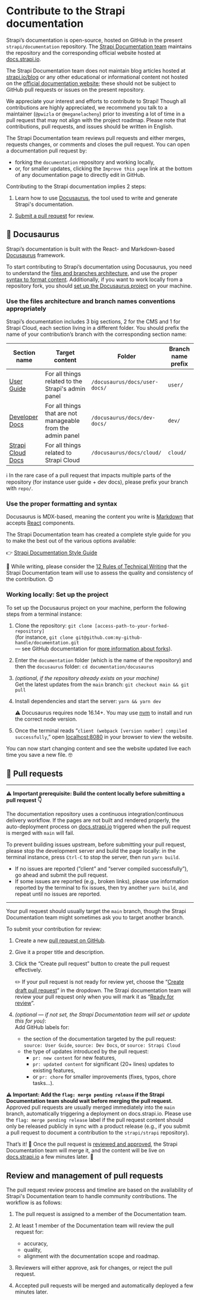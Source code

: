 # Contribute to the Strapi documentation

Strapi’s documentation is open-source, hosted on GitHub in the present `strapi/documentation` repository. The [Strapi Documentation team](https://strapi.io/company) maintains the repository and the corresponding official website hosted at [docs.strapi.io](https://docs.strapi.io).

The Strapi Documentation team does not maintain blog articles hosted at [strapi.io/blog](https://strapi.io/blog) or any other educational or informational content not hosted on the [official documentation website](docs.strapi.io); these should not be subject to GitHub pull requests or issues on the present repository.

We appreciate your interest and efforts to contribute to Strapi! Though all contributions are highly appreciated, we recommend you talk to a maintainer (`@pwizla` or `@meganelacheny`) prior to investing a lot of time in a pull request that may not align with the project roadmap. Please note that contributions, pull requests, and issues should be written in English.

The Strapi Documentation team reviews pull requests and either merges, requests changes, or comments and closes the pull request. You can open a documentation pull request by:

- forking the `documentation` repository and working locally,
- or, for smaller updates, clicking the `Improve this page` link at the bottom of any documentation page to directly edit in GitHub.

Contributing to the Strapi documentation implies 2 steps:

1. Learn how to use [Docusaurus](#-docusaurus), the tool used to write and generate Strapi's documentation.

2. [Submit a pull request](#-pull-requests) for review.

## 🦖 Docusaurus

Strapi’s documentation is built with the React- and Markdown-based [Docusaurus](https://docusaurus.io) framework.

To start contributing to Strapi’s documentation using Docusaurus, you need to understand the [files and branches architecture](#use-the-files-architecture-and-branch-names-conventions-appropriately), and use the proper [syntax to format content](#use-the-proper-formatting-and-syntax). Additionally, if you want to work locally from a repository fork, you should [set up the Docusaurus project](#working-locally-set-up-the-project) on your machine.

### Use the files architecture and branch names conventions appropriately

Strapi’s documentation includes 3 big sections, 2 for the CMS and 1 for Strapi Cloud, each section living in a different folder. You should prefix the name of your contribution’s branch with the corresponding section name:

| Section name      | Target content                                                    | Folder                        | Branch name prefix |
| ------------------| ----------------------------------------------------------------- | ----------------------------- | ------------------ |
| [User Guide](https://docs.strapi.io/user-docs)        | For all things related to the Strapi's admin panel | `/docusaurus/docs/user-docs/` | `user/`            |
| [Developer Docs](https://docs.strapi.io/dev-docs)    | For all things that are not<br/>manageable from the admin panel       | `/docusaurus/docs/dev-docs/`  | `dev/`             |
| [Strapi Cloud Docs](https://docs.strapi.io/cloud) | For all things related to Strapi Cloud                            | `/docusaurus/docs/cloud/`     | `cloud/`           |

ℹ️ In the rare case of a pull request that impacts multiple parts of the repository (for instance user guide + dev docs), please prefix your branch with `repo/`.

### Use the proper formatting and syntax

Docusaurus is MDX-based, meaning the content you write is [Markdown](https://daringfireball.net/projects/markdown/syntax) that accepts [React](https://reactjs.org/) components.

The Strapi Documentation team has created a complete style guide for you to make the best out of the various options available:

👉 [Strapi Documentation Style Guide](STYLE_GUIDE.pdf) 

💁 While writing, please consider the [12 Rules of Technical Writing](https://handbook.strapi.io/user-success-manual/12-rules-of-technical-writing) that the Strapi Documentation team will use to assess the quality and consistency of the contribution. 😊

### Working locally: Set up the project

To set up the Docusaurus project on your machine, perform the following steps from a terminal instance:

1. Clone the repository: `git clone [access-path-to-your-forked-repository]`<br/>(for instance, `git clone git@github.com:my-github-handle/documentation.git`<br/>— see GitHub documentation for [more information about forks](https://docs.github.com/en/pull-requests/collaborating-with-pull-requests/working-with-forks/about-forks)).
2. Enter the `documentation` folder (which is the name of the repository) and then the `docusaurus` folder: `cd documentation/docusaurus`
3. _(optional, if the repository already exists on your machine)_<br/>Get the latest updates from the `main` branch: `git checkout main && git pull`
4. Install dependencies and start the server: `yarn && yarn dev`
    
    ⚠️ Docusaurus requires node 16.14+. You may use [nvm](https://github.com/nvm-sh/nvm) to install and run the correct node version.
    
5. Once the terminal reads “`client (webpack [version number] compiled successfully`,” open [localhost:8080](http://localhost:8080) in your browser to view the website.

You can now start changing content and see the website updated live each time you save a new file. 🤓

## 👀 Pull requests

***
⚠️ **Important prerequisite: Build the content locally before submitting a pull request 👇**

The documentation repository uses a continuous integration/continuous delivery workflow. If the pages are not built and rendered properly, the auto-deployment process on [docs.strapi.io](http://docs.strapi.io) triggered when the pull request is merged with `main` will fail.

To prevent building issues upstream, before submitting your pull request, please stop the development server and build the page locally: in the terminal instance, press `Ctrl-C` to stop the server, then run `yarn build`.

- If no issues are reported (”client” and “server compiled successfully”), go ahead and submit the pull request. 
- If some issues are reported (e.g., broken links), please use information reported by the terminal to fix issues, then try another `yarn build`, and repeat until no issues are reported.

***

Your pull request should usually target the `main` branch, though the Strapi Documentation team might sometimes ask you to target another branch.

To submit your contribution for review:

1. Create a new [pull request on GitHub](https://github.com/strapi/documentation/compare).
2. Give it a proper title and description.
3. Click the “Create pull request” button to create the pull request effectively.
    
    ✏️ If your pull request is not ready for review yet, choose the “[Create draft pull request](https://docs.github.com/en/pull-requests/collaborating-with-pull-requests/proposing-changes-to-your-work-with-pull-requests/creating-a-pull-request)” in the dropdown. The Strapi documentation team will review your pull request only when you will mark it as “[Ready for review](https://docs.github.com/en/pull-requests/collaborating-with-pull-requests/proposing-changes-to-your-work-with-pull-requests/changing-the-stage-of-a-pull-request)”.
   
4. _(optional — if not set, the Strapi Documentation team will set or update this for you)_:<br/>Add GitHub labels for:
   - the section of the documentation targeted by the pull request: `source: User Guide`, `source: Dev Docs`, or `source: Strapi Cloud`
   - the type of updates introduced by the pull request: 
     - `pr: new content` for new features,
     - `pr: updated content` for significant (20+ lines) updates to existing features,
     - or `pr: chore` for smaller improvements (fixes, typos, chore tasks…).
    
**⚠️ Important: Add the `flag: merge pending release` if the Strapi Documentation team should wait before merging the pull request.** Approved pull requests are usually merged immediately into the `main` branch, automatically triggering a deployment on docs.strapi.io. Please use the `flag: merge pending release` label if the pull request content should only be released publicly in sync with a product release (e.g., if you submit a pull request to document a contribution to the `strapi/strapi` repository).


That’s it! 🥳 Once the pull request is [reviewed and approved](#review-and-management-of-pull-requests), the Strapi Documentation team will merge it, and the content will be live on [docs.strapi.io](http://docs.strapi.io) a few minutes later. 🚀


## Review and management of pull requests

The pull request review process and timeline are based on the availability of Strapi's Documentation team to handle community contributions. The workflow is as follows:

1. The pull request is assigned to a member of the Documentation team.
2. At least 1 member of the Documentation team will review the pull request for:

   - accuracy,
   - quality,
   - alignment with the documentation scope and roadmap.

3. Reviewers will either approve, ask for changes, or reject the pull request.
4. Accepted pull requests will be merged and automatically deployed a few minutes later. 
